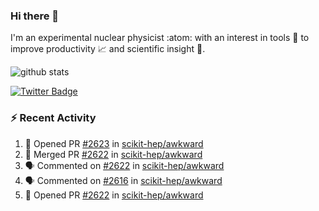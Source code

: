 ### Hi there 👋 

I'm an experimental nuclear physicist :atom: with an interest in tools :wrench: to improve productivity :chart_with_upwards_trend: and scientific insight :telescope:.

![github stats](https://github-readme-stats.vercel.app/api?username=agoose77&show_icons=true&hide_rank=true&hide_title=true&bg_color=30,e76445,904e95&text_color=efe3ec&icon_color=efe3ec)
<!--
**agoose77/agoose77** is a ✨ _special_ ✨ repository because its `README.md` (this file) appears on your GitHub profile.

Here are some ideas to get you started:

- 🔭 I’m currently working on ...
- 🌱 I’m currently learning ...
- 👯 I’m looking to collaborate on ...
- 🤔 I’m looking for help with ...
- 💬 Ask me about ...
- 📫 How to reach me: ...
- 😄 Pronouns: ...
- ⚡ Fun fact: ...
-->

[![Twitter Badge](https://img.shields.io/twitter/follow/agoose77?style=flat-square&logo=Twitter&logoColor=white&color=cornflowerblue)](https://twitter.com/agoose77)

### :zap: Recent Activity

<!--START_SECTION:activity-->
1. 💪 Opened PR [#2623](https://github.com/scikit-hep/awkward/pull/2623) in [scikit-hep/awkward](https://github.com/scikit-hep/awkward)
2. 🎉 Merged PR [#2622](https://github.com/scikit-hep/awkward/pull/2622) in [scikit-hep/awkward](https://github.com/scikit-hep/awkward)
3. 🗣 Commented on [#2622](https://github.com/scikit-hep/awkward/pull/2622#issuecomment-1669767679) in [scikit-hep/awkward](https://github.com/scikit-hep/awkward)
4. 🗣 Commented on [#2616](https://github.com/scikit-hep/awkward/pull/2616#issuecomment-1669716449) in [scikit-hep/awkward](https://github.com/scikit-hep/awkward)
5. 💪 Opened PR [#2622](https://github.com/scikit-hep/awkward/pull/2622) in [scikit-hep/awkward](https://github.com/scikit-hep/awkward)
<!--END_SECTION:activity-->
